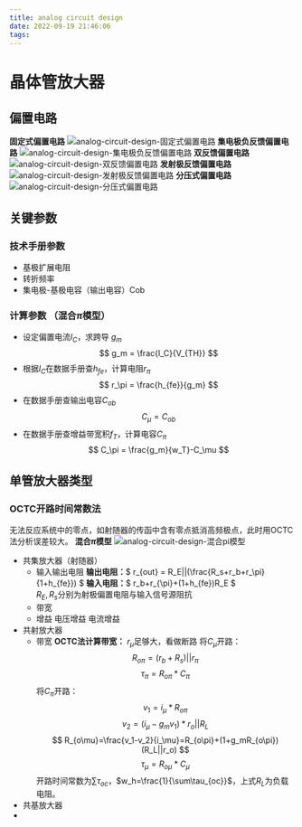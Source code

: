 ```yaml
---
title: analog circuit design
date: 2022-09-19 21:46:06
tags:
---
```

# 晶体管放大器
## 偏置电路
**固定式偏置电路**
![analog-circuit-design-固定式偏置电路](https://raw.githubusercontent.com/puhang/resource/master/pictures/analog-circuit-design-%E5%9B%BA%E5%AE%9A%E5%BC%8F%E5%81%8F%E7%BD%AE%E7%94%B5%E8%B7%AF.png)
**集电极负反馈偏置电路**
![analog-circuit-design-集电极负反馈偏置电路](https://raw.githubusercontent.com/puhang/resource/master/pictures/analog-circuit-design-%E9%9B%86%E7%94%B5%E6%9E%81%E8%B4%9F%E5%8F%8D%E9%A6%88%E5%81%8F%E7%BD%AE%E7%94%B5%E8%B7%AF.png)
**双反馈偏置电路**
![analog-circuit-design-双反馈偏置电路](https://raw.githubusercontent.com/puhang/resource/master/pictures/analog-circuit-design-%E5%8F%8C%E5%8F%8D%E9%A6%88%E5%81%8F%E7%BD%AE%E7%94%B5%E8%B7%AF.png)
**发射极反馈偏置电路**
![analog-circuit-design-发射极反馈偏置电路](https://raw.githubusercontent.com/puhang/resource/master/pictures/analog-circuit-design-%E5%8F%91%E5%B0%84%E6%9E%81%E5%8F%8D%E9%A6%88%E5%81%8F%E7%BD%AE%E7%94%B5%E8%B7%AF.png)
**分压式偏置电路**
![analog-circuit-design-分压式偏置电路](https://raw.githubusercontent.com/puhang/resource/master/pictures/analog-circuit-design-%E5%88%86%E5%8E%8B%E5%BC%8F%E5%81%8F%E7%BD%AE%E7%94%B5%E8%B7%AF.png)
## 关键参数
### 技术手册参数
- 基极扩展电阻
- 转折频率
- 集电极-基极电容（输出电容）Cob
### 计算参数 （混合$\pi$模型）
- 设定偏置电流$I_C$，求跨导 $g_m$
  $$ g_m = \frac{I_C}{V_{TH}} $$
- 根据$I_C$在数据手册查$h_{fe}$，计算电阻$r_\pi$
  $$ r_\pi = \frac{h_{fe}}{g_m} $$
- 在数据手册查输出电容$C_{ob}$
  $$ C_{\mu}=C_{ob} $$
- 在数据手册查增益带宽积$f_T$，计算电容$C_\pi$
  $$ C_\pi = \frac{g_m}{w_T}-C_\mu $$
## 单管放大器类型
### OCTC开路时间常数法
无法反应系统中的零点，如射随器的传函中含有零点抵消高频极点，此时用OCTC法分析误差较大。
**混合$\pi$模型**
![analog-circuit-design-混合pi模型](https://raw.githubusercontent.com/puhang/resource/master/pictures/analog-circuit-design-%E6%B7%B7%E5%90%88pi%E6%A8%A1%E5%9E%8B.png)
- 共集放大器（射随器）
  - 输入输出电阻
  **输出电阻：**$ r_{out} = R_E||(\frac{R_s+r_b+r_\pi}{1+h_{fe}}) $
  **输入电阻：**$ r_b+r_{\pi}+(1+h_{fe})R_E $  
  $R_E,R_s$分别为射极偏置电阻与输入信号源阻抗
  - 带宽
  - 增益
  电压增益
  电流增益
- 共射放大器
  - 带宽
   **OCTC法计算带宽：**
  $r_\mu$足够大，看做断路
  将$C_\mu$开路：
  $$ R_{o\pi}=(r_b+R_s)||r_\pi $$
  $$ \tau_\pi=R_{o\pi}*C_\pi $$
  将$C_\pi$开路：
  $$ v_1=i_\mu*R_{o\pi} $$
  $$ v_2=(i_\mu-g_mv_1)*r_o||R_L $$
  $$ R_{o\mu}=\frac{v_1-v_2}{i_\mu}=R_{o\pi}+(1+g_mR_{o\pi})(R_L||r_o) $$
  $$ \tau_\mu=R_{o\mu}*C_\mu $$
  开路时间常数为$\sum\tau_{oc}$，$w_h=\frac{1}{\sum\tau_{oc}}$，上式$R_L$为负载电阻。
- 共基放大器
- 